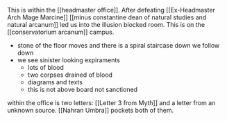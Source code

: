 This is within the [[headmaster office]]. After defeating [[Ex-Headmaster Arch Mage Marcine]] [[minus constantine dean of natural studies and natural arcanum]] led us into the illusion blocked room. This is on the [[conservatorium arcanum]] campus.
 - stone of the floor moves and there is a spiral staircase down we follow down
- we see sinister looking expiraments 
	- lots of blood
	- two corpses drained of blood
	- diagrams and texts
	- this is not above board not sanctioned

within the office is two letters: [[Letter 3 from Myth]] and a letter from an unknown source. [[Nahran Umbra]] pockets both of them. 